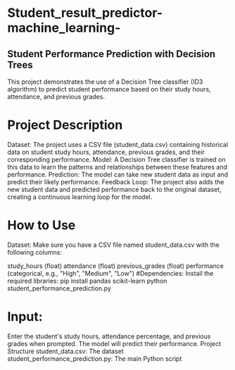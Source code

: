 # Student_result_predictor-machine_learning-
## Student Performance Prediction with Decision Trees
This project demonstrates the use of a Decision Tree classifier (ID3 algorithm) to predict student performance based on their study hours, attendance, and previous grades.

# Project Description
Dataset: The project uses a CSV file (student_data.csv) containing historical data on student study hours, attendance, previous grades, and their corresponding performance.
Model: A Decision Tree classifier is trained on this data to learn the patterns and relationships between these features and performance.
Prediction: The model can take new student data as input and predict their likely performance.
Feedback Loop: The project also adds the new student data and predicted performance back to the original dataset, creating a continuous learning loop for the model.
# How to Use
Dataset: Make sure you have a CSV file named student_data.csv with the following columns:

study_hours (float)
attendance (float)
previous_grades (float)
performance (categorical, e.g., "High", "Medium", "Low")
#Dependencies: Install the required libraries:
  pip install pandas scikit-learn
python student_performance_prediction.py

# Input:

Enter the student's study hours, attendance percentage, and previous grades when prompted.
The model will predict their performance.
Project Structure
student_data.csv: The dataset
student_performance_prediction.py: The main Python script
